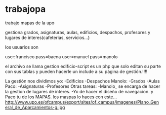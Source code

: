 trabajopa
=========

trabajo mapas de la upo

gestiona grados, asignaturas, aulas, edificios, despachos, profesores y lugares de interes(cafeterias, servicios...)

los usuarios son

user:francisco
pass=baena
user=manuel
pass=manolo

el archivo se llama gestion edificio-script
es un php que solo editan su parte con sus tablas y pueden hacerle un include a su página de gestión.!!!!

La gestión nos dividimos
 yo:
-Edificios
-Despachos
Manolo:
-Grados
-Aulas
Paco:
-Asignaturas
-Profesores
Otras tareas:
-Manolo_ se encarga de hacer la gestion de lugares de interes.
-Yo de 
hacer el diseño de navegacion.
y Paco tu de los MAPAS.
los maspas lo haces con este...
http://www.upo.es/ofcampus/export/sites/of_campus/imagenes/Plano_General_de_Aparcamientos-g.jpg

